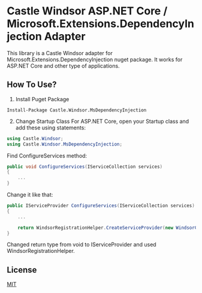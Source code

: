 # Castle Windsor ASP.NET Core / Microsoft.Extensions.DependencyInjection Adapter
This library is a Castle Windsor adapter for Microsoft.Extensions.DependencyInjection nuget package. It works for ASP.NET Core and other type of applications.

## How To Use?

1. Install Puget Package

`Install-Package Castle.Windsor.MsDependencyInjection`

2. Change Startup Class
For ASP.NET Core, open your Startup class and add these using statements:

````C#
using Castle.Windsor;
using Castle.Windsor.MsDependencyInjection;
````

Find ConfigureServices method:

````C#
public void ConfigureServices(IServiceCollection services)
{
    ...
}
````

Change it like that:

````C#
public IServiceProvider ConfigureServices(IServiceCollection services)
{
    ...

    return WindsorRegistrationHelper.CreateServiceProvider(new WindsorContainer(), services);
}
````

Changed return type  from void to IServiceProvider and used WindsorRegistrationHelper.

## License
[MIT](https://github.com/volosoft/castle-windsor-ms-adapter/blob/master/LICENSE)

